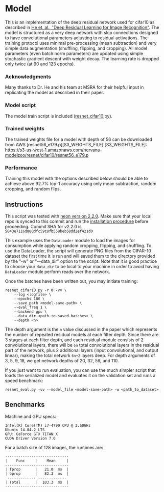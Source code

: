 # Model
This is an implementation of the deep residual network used for cifar10 as described in [He et. al.,
"Deep Residual Learning for Image Recognition"](http://arxiv.org/abs/1512.03385).  The model is
structured as a very deep network with skip connections designed to have convolutional parameters
adjusting to residual activations.  The training protocol uses minimal pre-processing (mean
subtraction) and very simple data augmentation (shuffling, flipping, and cropping).  All model
parameters (even batch norm parameters) are updated using simple stochastic gradient descent with
weight decay.  The learning rate is dropped only twice (at 90 and 123 epochs).

### Acknowledgments
Many thanks to Dr. He and his team at MSRA for their helpful input in replicating the model as
described in their paper.

### Model script
The model train script is included ([resnet_cifar10.py](./resnet_cifar10.py)).

### Trained weights
The trained weights file for a model with depth of 56 can be downloaded from AWS
[resnet56_e179.p][S3_WEIGHTS_FILE]
[S3_WEIGHTS_FILE]: https://s3-us-west-1.amazonaws.com/nervana-modelzoo/resnet/cifar10/resnet56_e179.p

### Performance
Training this model with the options described below should be able to achieve above 92.7% top-1
accuracy using only mean subtraction, random cropping, and random flips.

## Instructions
This script was tested with [neon version 2.2.0](https://github.com/NervanaSystems/neon/tree/v2.2.0).
Make sure that your local repo is synced to this commit and run the [installation
procedure](http://neon.nervanasys.com/docs/latest/installation.html) before proceeding.
Commit SHA for v2.2.0 is  `5843e7116d880dfc59c8fb558beb58dd2ef421d0`

This example uses the `DataLoader` module to load the images for consumption while applying random
cropping, flipping, and shuffling.  To use the DataLoader, the script will generate PNG files from
the CIFAR-10 dataset the first time it is run and will saved them to the directory provided by
the "-w" or "--data_dir" option to the script.
Note that it is good practice to choose your `data_dir` to be local to your machine in order to
avoid having `DataLoader` module perform reads over the network.

Once the batches have been written out, you may initiate training:
```
resnet_cifar10.py -r 0 -vv \
    --log <logfile> \
    --epochs 180 \
    --save_path <model-save-path> \
    --eval_freq 1 \
    --backend gpu \
    --data_dir <path-to-saved-batches> \
    --depth <n>
```

The depth argument is the `n` value discussed in the paper which represents the number of repeated
residual models at each filter depth.  Since there are 3 stages at each filter depth, and each
residual module consists of 2 convolutional layers, there will be `6n` total convolutional layers
in the residual part of the network, plus 2 additional layers (input convolutional, and output
linear), making the total network `6n+2` layers deep.  For depth arguments of 3, 5, 9, 18, we get
network depths of 20, 32, 56, and 110.

If you just want to run evaluation, you can use the much simpler script that loads the serialized
model and evaluates it on the validation set and runs a speed benchmark:

```
resnet_eval.py -vv --model_file <model-save-path> -w <path_to_dataset>
```

## Benchmarks
Machine and GPU specs:
```
Intel(R) Core(TM) i7-4790 CPU @ 3.60GHz
Ubuntu 14.04.2 LTS
GPU: GeForce GTX TITAN X
CUDA Driver Version 7.0
```

For a batch size of 128 images, the runtimes are:
```
-----------------------------
|    Func     |    Mean     |
-----------------------------
| fprop       |   21.0  ms  |
| bprop       |   82.3  ms  |
 ------------- -------------
| Total       |  103.3  ms  |
-----------------------------
```
